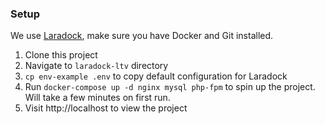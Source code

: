 ### Setup

We use [Laradock](https://laradock.io/getting-started/), make sure you have Docker and Git installed. 

1. Clone this project
2. Navigate to `laradock-ltv` directory
3. `cp env-example .env` to copy default configuration for Laradock
4. Run `docker-compose up -d nginx mysql php-fpm` to spin up the project. Will take a few minutes on first run.
5. Visit http://localhost to view the project